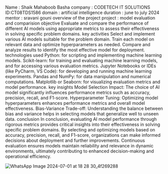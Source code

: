 Name : Shaik Mahaboob Basha
company : CODETECH IT SOLUTIONS
ID:CT08TDS1586
domain : artificial intelligence
duration : june to july 2024
mentor : sravani gouni
overview of the project
project : model evaluation and comparision
objective
Evaluate and compare the performance of different AI models using appropriate metrics to assess their effectiveness in solving specific problem domains.
key activities
Select and implement various AI models suitable for the problem domain.
Train each model on relevant data and optimize hyperparameters as needed.
Compare and analyze results to identify the most effective model for deployment.
technologies used
Python: for scripting and implementing machine learning models.
Scikit-learn: for training and evaluating machine learning models, and for accessing various evaluation metrics.
Jupyter Notebooks or IDEs (like PyCharm, VS Code): for developing and running machine learning experiments.
Pandas and NumPy: for data manipulation and numerical computations.
Matplotlib or Seaborn: for visualizing evaluation metrics and model performance.
key insights
Model Selection Impact: The choice of AI model significantly influences performance metrics such as accuracy, precision, recall, and F1-score.
Hyperparameter Tuning: Optimizing model hyperparameters enhances performance metrics and overall model effectiveness.
Bias-Variance Trade-off: Understanding the balance between bias and variance helps in selecting models that generalize well to unseen data.
conclusion
In conclusion, evaluating AI model performance through rigorous metrics provides critical insights into their effectiveness in solving specific problem domains. By selecting and optimizing models based on accuracy, precision, recall, and F1-score, organizations can make informed decisions about deployment and further improvements. Continuous evaluation ensures models maintain reliability and relevance in dynamic environments, ultimately contributing to enhanced decision-making and operational efficiency.

![WhatsApp Image 2024-07-01 at 18 28 30_4f269288](https://github.com/S-M-Basha/task-2/assets/148529241/231168cb-1cd9-4cf5-a3b4-a5d76b19679e)
